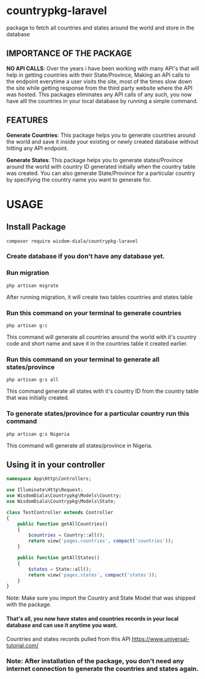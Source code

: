 # countrypkg-laravel
package to fetch all countries and states around the world and store in the database

## IMPORTANCE OF THE PACKAGE
**NO API CALLS**: Over the years i have been working with many API's that will help in getting countries with their State/Province, Making an API calls to the endpoint everytime a user visits the site, most of the times slow down the site while getting response from the third party website where the API was hosted. This packages eliminates any API calls of any such, you now have alll the countries in your local database by running a simple command.

## FEATURES
**Generate Countries**: This package helps you to generate countries around the world and save it inside your existing or newly created database without hitting any API endpoint.

**Generate States**: This package  helps you to generate states/Province around the world with country ID generated initially when the country table  was created. You can also generate State/Province for a particular country by specifying the country name you want to generate for.

# USAGE
## Install Package
```
composer require wisdom-diala/countrypkg-laravel
```
### Create database if you don't have any database yet.
### Run migration
```
php artisan migrate
```
After running migration, it will create two tables countries and states table

### Run this command on your terminal to generate countries
```
php artisan g:c
```
This command will generate all countries around the world with it's country code and short name and save it in the countries table it created earlier.

### Run this command on your terminal to generate all states/province
```
php artisan g:s all
```
This command generate all states with it's country ID from the country table that was initially created.

### To generate states/province for a particular country run this command
``` 
php artisan g:s Nigeria
```
This command will generate all states/province in Nigeria.

## Using it in your controller
```php
namespace App\Http\Controllers;

use Illuminate\Http\Request;
use WisdomDiala\Countrypkg\Models\Country;
use WisdomDiala\Countrypkg\Models\State;

class TestController extends Controller
{
    public function getAllCountries()
    {
    	$countries = Country::all();
    	return view('pages.countries', compact('countries'));
    }

    public function getAllStates()
    {
    	$states = State::all();
    	return view('pages.states', compact('states'));
    }
}
```
Note: Make sure you import the Country and State Model that was shipped with the package.
#### That's all, you now have states and countries records in your local database and can use it anytime you want.

Countries and states records pulled from this API https://www.universal-tutorial.com/

### Note: After installation of the package, you don't need any internet connection to generate the countries and states again.
